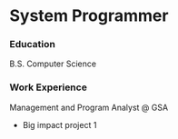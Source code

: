 # System Programmer

### Education
B.S. Computer Science

### Work Experience
Management and Program Analyst @ GSA
- Big impact project 1
